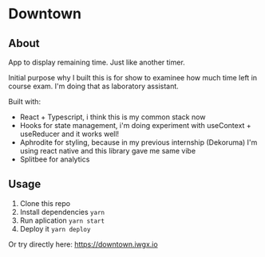 # Downtown

## About

App to display remaining time. Just like another timer.

Initial purpose why I built this is for show to examinee how much time left in course exam. I'm doing that as laboratory assistant.

Built with:

- React + Typescript, i think this is my common stack now
- Hooks for state management, i'm doing experiment with useContext + useReducer and it works well!
- Aphrodite for styling, because in my previous internship (Dekoruma) I'm using react native and this library gave me same vibe
- Splitbee for analytics

## Usage

1. Clone this repo
2. Install dependencies `yarn`
3. Run aplication `yarn start`
4. Deploy it `yarn deploy`

Or try directly here: https://downtown.iwgx.io
